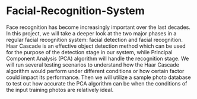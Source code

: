 # Facial-Recognition-System


Face recognition has become increasingly important over the last decades. In this project, we will take a deeper look at the two major phases in a regular facial recognition system: facial detection and facial recognition. Haar Cascade is an effective object detection method which can be used for the purpose of the detection stage in our system, while Principal Component Analysis (PCA) algorithm will handle the recognition stage. We will run several testing scenarios to understand how the Haar Cascade algorithm would perform under different conditions or how certain factor could impact its performance. Then we will utilize a sample photo database to test out how accurate the PCA algorithm can be when the conditions of the input training photos are relatively ideal.
